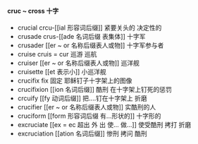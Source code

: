 #### cruc ~ cross 十字

- crucial crcu-[[ial 形容词后缀]] 紧要关头的 决定性的
- crusade  crus-[[ade 名词后缀 表集体]] 十字军
- crusader [[er  ~ or 名称后缀表人或物]]  十字军参与者
- cruise cruis = cur 巡游 巡航
- cruiser [[er  ~ or 名称后缀表人或物]] 巡洋舰 
- cruisette  [[et 表示小]]  小巡洋舰
- crucifix fix 固定 耶稣钉子十字架上的图像
- crucifixion [[ion  名词后缀]] 酷刑 在十字架上钉死的惩罚
- crcuify [[fy 动词后缀]]  把....钉在十字架上 折磨
- crucifier [[er  ~ or 名称后缀表人或物]] 实酷刑的人
- cruciform [[form 形容词后缀 有...形状的]] 十字形的
- excruciate [[ex  = ec 超出 外 出 使... 做...]] 使受酷刑 拷打 折磨
- excruciation [[ation 名词后缀]] 惨刑 拷问 酷刑